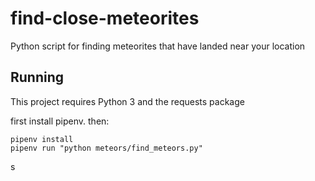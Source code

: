 # find-close-meteorites

Python script for finding meteorites that have landed near your location

## Running

This project requires Python 3 and the requests package

first install pipenv. then:

```
pipenv install
pipenv run "python meteors/find_meteors.py"
```

s
